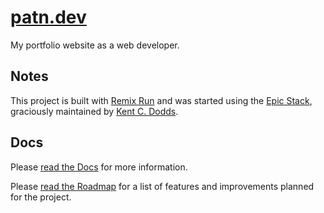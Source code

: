 # [patn.dev](https://github.com/goodeats/patn.dev)

My portfolio website as a web developer.

## Notes

This project is built with [Remix Run](https://remix.run/) and was started using the [Epic Stack](https://github.com/epicweb-dev/epic-stack), graciously maintained by [Kent C. Dodds](https://twitter.com/kentcdodds).

## Docs

Please [read the Docs](./docs/README.md) for more information.

Please [read the Roadmap](./docs/roadmap.md) for a list of features and improvements planned for the project.